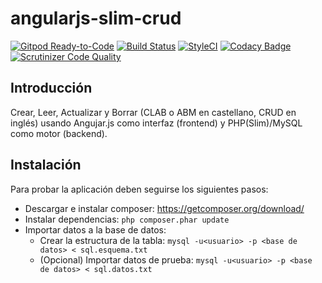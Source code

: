 # angularjs-slim-crud
[![Gitpod Ready-to-Code](https://img.shields.io/badge/Gitpod-Ready--to--Code-blue?logo=gitpod)](https://gitpod.io/#https://github.com/ojgarciab/angularjs-slim-crud)
[![Build Status](https://travis-ci.com/ojgarciab/angularjs-slim-crud.svg?branch=master)](https://travis-ci.com/ojgarciab/angularjs-slim-crud)
[![StyleCI](https://github.styleci.io/repos/52858877/shield?branch=master)](https://github.styleci.io/repos/52858877)
[![Codacy Badge](https://api.codacy.com/project/badge/Grade/c1af206b55fc4433a2032222ca1da616)](https://www.codacy.com/app/ojgarciab/angularjs-slim-crud)
[![Scrutinizer Code Quality](https://scrutinizer-ci.com/g/ojgarciab/angularjs-slim-crud/badges/quality-score.png?b=master)](https://scrutinizer-ci.com/g/ojgarciab/angularjs-slim-crud/?branch=master)

## Introducción
Crear, Leer, Actualizar y Borrar (CLAB o ABM en castellano, CRUD en inglés) usando Angujar.js como interfaz (frontend) y PHP(Slim)/MySQL como motor (backend).

## Instalación
Para probar la aplicación deben seguirse los siguientes pasos:

* Descargar e instalar composer: https://getcomposer.org/download/
* Instalar dependencias: `php composer.phar update`
* Importar datos a la base de datos:
    * Crear la estructura de la tabla: `mysql -u<usuario> -p <base de datos> < sql.esquema.txt`
    * (Opcional) Importar datos de prueba: `mysql -u<usuario> -p <base de datos> < sql.datos.txt`
